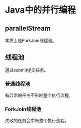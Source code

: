 # Java中的并行编程

## parallelStream
本质上是ForkJoin线程池。

## 线程池
通过submit提交任务。

### 普通线程池
有异常的任务不影响整个执行流程。

### ForkJoin线程池
失败的任务会中断整个执行流程。
